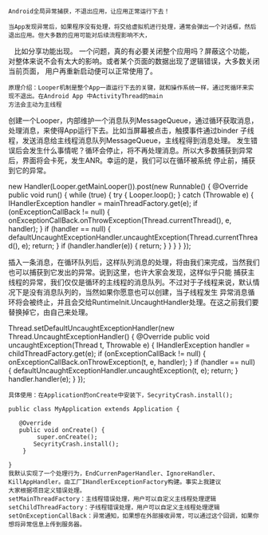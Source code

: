     Android全局异常捕获，不退出应用，让应用正常运行下去！
  
    当App发现异常后，如果程序没有处理，将交给虚拟机进行处理，通常会弹出一个对话框，然后退出应用。但大多数的应用可能对后续流程影响不大，
    比如分享功能出现。
  一个问题，真的有必要关闭整个应用吗？屏蔽这个功能，对整体来说不会有太大的影响。或者某个页面的数据出现了逻辑错误，大多数关闭当前页面，
  用户再重新启动便可以正常使用了。
  
    原理介绍：Looper机制是整个App一直运行下去的关键，就和操作系统一样，通过死循环来实现不退出。在Android App 中ActivityThread的main
    方法会主动为主线程
  创建一个Looper，内部维护一个消息队列MessageQueue，通过循环获取消息，处理消息，来使得App运行下去。比如当屏幕被点击，触摸事件通过binder
  子线程，发送消息给主线程消息队列MessageQueue，主线程得到消息处理。
    发生错误后会发生什么事情呢？循环会停止，将不再处理消息。所以大多数捕获到异常后，界面将会卡死，发生ANR。幸运的是，我们可以在循环被系统
    停止前，捕获到它的异常。
  
   new Handler(Looper.getMainLooper()).post(new Runnable() {
            @Override
            public void run() {
                while (true) {
                    try {
                        Looper.loop();
                    } catch (Throwable e) {
                        IHandlerException handler = mainThreadFactory.get(e);
                        if (onExceptionCallBack != null) {
                            onExceptionCallBack.onThrowException(Thread.currentThread(), e, handler);
                        }
                        if (handler == null) {
                            defaultUncaughtExceptionHandler.uncaughtException(Thread.currentThread(), e);
                            return;
                        }
                        if (handler.handler(e)) {
                            return;
                        }
                    }
                }
            }
        });
        
  插入一条消息，在循环队列后，这样队列消息的处理，将由我们来完成，当然我们也可以捕获到它发出的异常。说到这里，也许大家会发现，这样似乎只能
  捕获主线程的异常，我们仅仅是循环的主线程的消息队列。不过对于子线程来说，默认情况下是没有消息队列的，当然如果你愿意也可以创建，当子线程发生
  异常消息循环将会被终止，并且会交给RuntimeInit.UncaughtHandler处理。在这之前我们要替换掉它，由自己来处理。


   Thread.setDefaultUncaughtExceptionHandler(new Thread.UncaughtExceptionHandler() {
            @Override
            public void uncaughtException(Thread t, Throwable e) {
                IHandlerException handler = childThreadFactory.get(e);
                if (onExceptionCallBack != null) {
                    onExceptionCallBack.onThrowException(t, e, handler);
                }
                if (handler == null) {
                    defaultUncaughtExceptionHandler.uncaughtException(t, e);
                    return;
                }
                handler.handler(e);
            }
        });
        
        
    具体使用：在Application的onCreate中安装下，SecyrityCrash.install();
    
    public class MyApplication extends Application {

       @Override
       public void onCreate() {
            super.onCreate();
           SecyrityCrash.install();
        }

    }
    我默认实现了一个处理行为，EndCurrenPagerHandler、IgnoreHandler、KillAppHandler。由工厂IHandlerExceptionFactory构建。事实上我建议
    大家根据项目定义错误处理。
    setMainThreadFactory：主线程错误处理，用户可以自定义主线程处理逻辑
    setChildThreadFactory：子线程错误处理，用户可以自定义主线程处理逻辑
    setOnExceptionCallBack：异常通知，如果想在外部接收异常，可以通过这个回调，如果你想将异常信息上传到服务器。
    
    
